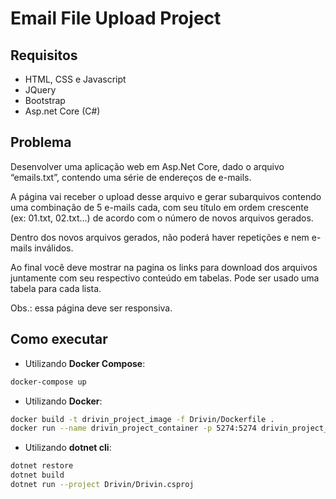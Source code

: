 # Email File Upload Project

## Requisitos

- HTML, CSS e Javascript
- JQuery
- Bootstrap
- Asp.net Core (C#)

## Problema

Desenvolver uma aplicação web em Asp.Net Core, dado o arquivo “emails.txt”, contendo uma série de endereços de e-mails.

A página vai receber o upload desse arquivo e gerar subarquivos contendo uma combinação de 5 e-mails cada, com seu título em ordem crescente (ex: 01.txt, 02.txt...) de acordo com o número de novos arquivos gerados.

Dentro dos novos arquivos gerados, não poderá haver repetições e nem e-mails inválidos.

Ao final você deve mostrar na pagina os links para download dos arquivos juntamente com seu respectivo conteúdo em tabelas. Pode ser usado uma tabela para cada lista.

Obs.: essa página deve ser responsiva.

## Como executar

- Utilizando **Docker Compose**:

```bash
docker-compose up
```

- Utilizando **Docker**:

```bash
docker build -t drivin_project_image -f Drivin/Dockerfile .
docker run --name drivin_project_container -p 5274:5274 drivin_project_image
```

- Utilizando **dotnet cli**:

```bash
dotnet restore
dotnet build
dotnet run --project Drivin/Drivin.csproj
```
